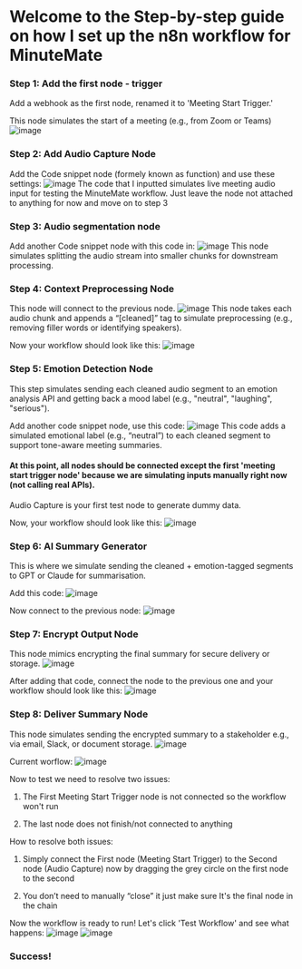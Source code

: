 # Welcome to the Step-by-step guide on how I set up the n8n workflow for MinuteMate

### Step 1: Add the first node - trigger

Add a webhook as the first node, renamed it to 'Meeting Start Trigger.'

This node simulates the start of a meeting (e.g., from Zoom or Teams)
![image](https://github.com/user-attachments/assets/c7db5350-70de-469d-bf4a-dcee7d4c54ac)

### Step 2: Add Audio Capture Node

Add the Code snippet node (formely known as function) and use these settings:
![image](https://github.com/user-attachments/assets/2a04d3dc-5621-4c42-85af-d593b45a6d92)
The code that I inputted simulates live meeting audio input for testing the MinuteMate workflow. Just leave the node not attached to anything for now and move on to step 3

### Step 3: Audio segmentation node

Add another Code snippet node with this code in:
![image](https://github.com/user-attachments/assets/1567fb46-81c6-4392-a1e2-18d7dbf4a0fa)
This node simulates splitting the audio stream into smaller chunks for downstream processing.

### Step 4: Context Preprocessing Node

This node will connect to the previous node.
![image](https://github.com/user-attachments/assets/d160c4e7-85bd-4a0b-83f8-6dfdd811fb4c)
This node takes each audio chunk and appends a “[cleaned]” tag to simulate preprocessing (e.g., removing filler words or identifying speakers).

Now your workflow should look like this:
![image](https://github.com/user-attachments/assets/d3b7cd00-a81a-4b63-ad92-eec5942a7e3b)

### Step 5: Emotion Detection Node

This step simulates sending each cleaned audio segment to an emotion analysis API and getting back a mood label (e.g., "neutral", "laughing", "serious").

Add another code snippet node, use this code:
![image](https://github.com/user-attachments/assets/fd7b6a7a-f250-45ca-baeb-1460bee178c3)
This code adds a simulated emotional label (e.g., “neutral”) to each cleaned segment to support tone-aware meeting summaries.

#### At this point, all nodes should be connected except the first 'meeting start trigger node' because we are simulating inputs manually right now (not calling real APIs).

Audio Capture is your first test node to generate dummy data.

Now, your workflow should look like this:
![image](https://github.com/user-attachments/assets/bca241d7-dbe1-4c49-b177-96e4174348d3)

### Step 6: AI Summary Generator

This is where we simulate sending the cleaned + emotion-tagged segments to GPT or Claude for summarisation.

Add this code:
![image](https://github.com/user-attachments/assets/aaef7c37-ae1d-409b-b1f6-b71cc8de8321)

Now connect to the previous node:
![image](https://github.com/user-attachments/assets/d26ffafd-f003-4e19-bc20-9d89e68bb559)

### Step 7: Encrypt Output Node

This node mimics encrypting the final summary for secure delivery or storage.
![image](https://github.com/user-attachments/assets/82e9a0a3-583c-436a-bd7c-a2b61ab18a6c)

After adding that code, connect the node to the previous one and your workflow should look like this:
![image](https://github.com/user-attachments/assets/2b5d26f2-488d-4cdb-b24a-6f0e48111dd1)

### Step 8: Deliver Summary Node

This node simulates sending the encrypted summary to a stakeholder e.g., via email, Slack, or document storage.
![image](https://github.com/user-attachments/assets/b6e94502-44f7-44bb-ae7c-2bd9e0f90217)

Current worflow:
![image](https://github.com/user-attachments/assets/3cf41ab6-8c60-4c1d-ac9f-d3c9aa39b0fa)

Now to test we need to resolve two issues:

1. The First Meeting Start Trigger node is not connected so the workflow won't run

2. The last node does not finish/not connected to anything

How to resolve both issues:

1. Simply connect the First node (Meeting Start Trigger) to the Second node (Audio Capture) now by dragging the grey circle on the first node to the second

2. You don’t need to manually “close” it just make sure It's the final node in the chain

Now the workflow is ready to run! Let's click 'Test Workflow' and see what happens:
![image](https://github.com/user-attachments/assets/6ff774f6-afca-4681-9c28-9c8eceb51f25)
![image](https://github.com/user-attachments/assets/0f1736a9-c067-4d9e-a20a-ec964720b824)
### Success!
